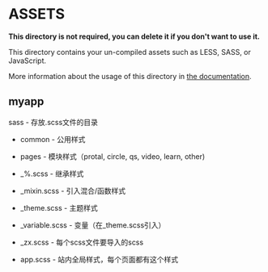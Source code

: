# ASSETS

**This directory is not required, you can delete it if you don't want to use it.**

This directory contains your un-compiled assets such as LESS, SASS, or JavaScript.

More information about the usage of this directory in [the documentation](https://nuxtjs.org/guide/assets#webpacked).

## myapp

sass - 存放.scss文件的目录

- common - 公用样式

- pages  - 模块样式（protal, circle, qs, video, learn, other)

- _%.scss - 继承样式

- _mixin.scss - 引入混合/函数样式

- _theme.scss - 主题样式

- _variable.scss - 变量（在_theme.scss引入）

- _zx.scss - 每个scss文件要导入的scss

- app.scss - 站内全局样式，每个页面都有这个样式
